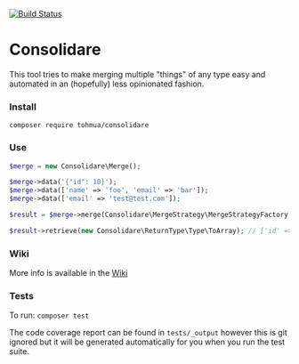 [![Build Status](https://travis-ci.org/Tohmua/Consolidare.svg?branch=master)](https://travis-ci.org/Tohmua/Consolidare)

# Consolidare
This tool tries to make merging multiple "things" of any type easy and automated in an (hopefully) less opinionated fashion.

### Install
`composer require tohmua/consolidare`

### Use
```PHP
$merge = new Consolidare\Merge();

$merge->data('{"id": 10}');
$merge->data(['name' => 'foo', 'email' => 'bar']);
$merge->data(['email' => 'test@test.com']);

$result = $merge->merge(Consolidare\MergeStrategy\MergeStrategyFactory::basic());

$result->retrieve(new Consolidare\ReturnType\Type\ToArray); // ['id' => 10, 'name' => 'foo', 'email' => 'test@test.com']
```

### Wiki
More info is available in the [Wiki](https://github.com/Tohmua/Consolidare/wiki)

### Tests
To run: `composer test`

The code coverage report can be found in `tests/_output` however this is git ignored but it will be generated automatically for you when you run the test suite.
